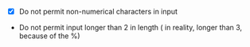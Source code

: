 - [x] Do not permit non-numerical characters in input
- Do not permit input longer than 2 in length ( in reality, longer than 3, because of the %)